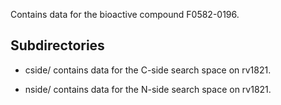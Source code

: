 Contains data for the bioactive compound F0582-0196.

## Subdirectories

- cside/ contains data for the C-side search space on rv1821.

- nside/ contains data for the N-side search space on rv1821.

